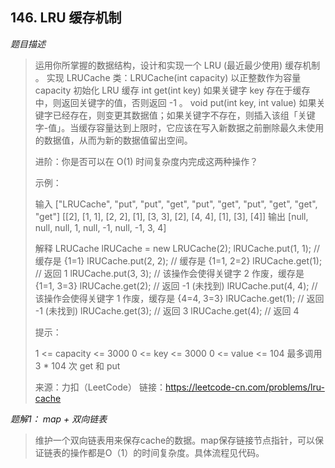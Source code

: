 ## 146. LRU 缓存机制

*题目描述*

>运用你所掌握的数据结构，设计和实现一个  LRU (最近最少使用) 缓存机制 。
>实现 LRUCache 类：LRUCache(int capacity) 以正整数作为容量 capacity 初始化 LRU 缓存
>int get(int key) 如果关键字 key 存在于缓存中，则返回关键字的值，否则返回 -1 。
>void put(int key, int value) 如果关键字已经存在，则变更其数据值；如果关键字不存在，则插入该组「关键字-值」。当缓存容量达到上限时，它应该在写入新数据之前删除最久未使用的数据值，从而为新的数据值留出空间。
>
>
>进阶：你是否可以在 O(1) 时间复杂度内完成这两种操作？
>
>示例：
>
>输入
>["LRUCache", "put", "put", "get", "put", "get", "put", "get", "get", "get"]
>[[2], [1, 1], [2, 2], [1], [3, 3], [2], [4, 4], [1], [3], [4]]
>输出
>[null, null, null, 1, null, -1, null, -1, 3, 4]
>
>解释
>LRUCache lRUCache = new LRUCache(2);
>lRUCache.put(1, 1); // 缓存是 {1=1}
>lRUCache.put(2, 2); // 缓存是 {1=1, 2=2}
>lRUCache.get(1);    // 返回 1
>lRUCache.put(3, 3); // 该操作会使得关键字 2 作废，缓存是 {1=1, 3=3}
>lRUCache.get(2);    // 返回 -1 (未找到)
>lRUCache.put(4, 4); // 该操作会使得关键字 1 作废，缓存是 {4=4, 3=3}
>lRUCache.get(1);    // 返回 -1 (未找到)
>lRUCache.get(3);    // 返回 3
>lRUCache.get(4);    // 返回 4
>
>
>提示：
>
>1 <= capacity <= 3000
>0 <= key <= 3000
>0 <= value <= 104
>最多调用 3 * 104 次 get 和 put
>
>来源：力扣（LeetCode）
>链接：https://leetcode-cn.com/problems/lru-cache



*题解1： map + 双向链表*

>维护一个双向链表用来保存cache的数据。map保存链接节点指针，可以保证链表的操作都是O（1）的时间复杂度。具体流程见代码。

